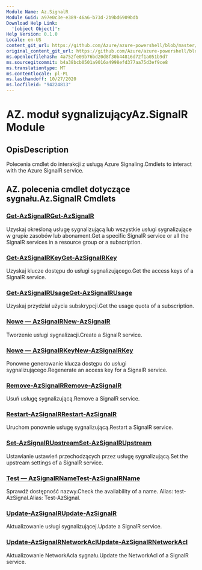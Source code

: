 ```yaml
---
Module Name: Az.SignalR
Module Guid: a97e0c3e-e389-46a6-b73d-2b9bd6909bdb
Download Help Link:
  '[object Object]': 
Help Version: 0.1.0
Locale: en-US
content_git_url: https://github.com/Azure/azure-powershell/blob/master/src/SignalR/SignalR/help/Az.SignalR.md
original_content_git_url: https://github.com/Azure/azure-powershell/blob/master/src/SignalR/SignalR/help/Az.SignalR.md
ms.openlocfilehash: 4a752fe09b76bd20d8f30b44816d72f1a051b9d7
ms.sourcegitcommit: b4a38bcb0501a9016a4998efd377aa75d3ef9ce8
ms.translationtype: MT
ms.contentlocale: pl-PL
ms.lasthandoff: 10/27/2020
ms.locfileid: "94224813"
---
```

# <span data-ttu-id="8979f-101">AZ. moduł sygnalizujący</span><span class="sxs-lookup"><span data-stu-id="8979f-101">Az.SignalR Module</span></span>
## <span data-ttu-id="8979f-102">Opis</span><span class="sxs-lookup"><span data-stu-id="8979f-102">Description</span></span>
<span data-ttu-id="8979f-103">Polecenia cmdlet do interakcji z usługą Azure Signaling.</span><span class="sxs-lookup"><span data-stu-id="8979f-103">Cmdlets to interact with the Azure SignalR service.</span></span>

## <span data-ttu-id="8979f-104">AZ. polecenia cmdlet dotyczące sygnału.</span><span class="sxs-lookup"><span data-stu-id="8979f-104">Az.SignalR Cmdlets</span></span>
### [<span data-ttu-id="8979f-105">Get-AzSignalR</span><span class="sxs-lookup"><span data-stu-id="8979f-105">Get-AzSignalR</span></span>](Get-AzSignalR.md)
<span data-ttu-id="8979f-106">Uzyskaj określoną usługę sygnalizującą lub wszystkie usługi sygnalizujące w grupie zasobów lub abonament.</span><span class="sxs-lookup"><span data-stu-id="8979f-106">Get a specific SignalR service or all the SignalR services in a resource group or a subscription.</span></span>

### [<span data-ttu-id="8979f-107">Get-AzSignalRKey</span><span class="sxs-lookup"><span data-stu-id="8979f-107">Get-AzSignalRKey</span></span>](Get-AzSignalRKey.md)
<span data-ttu-id="8979f-108">Uzyskaj klucze dostępu do usługi sygnalizującego.</span><span class="sxs-lookup"><span data-stu-id="8979f-108">Get the access keys of a SignalR service.</span></span>

### [<span data-ttu-id="8979f-109">Get-AzSignalRUsage</span><span class="sxs-lookup"><span data-stu-id="8979f-109">Get-AzSignalRUsage</span></span>](Get-AzSignalRUsage.md)
<span data-ttu-id="8979f-110">Uzyskaj przydział użycia subskrypcji.</span><span class="sxs-lookup"><span data-stu-id="8979f-110">Get the usage quota of a subscription.</span></span>

### [<span data-ttu-id="8979f-111">Nowe — AzSignalR</span><span class="sxs-lookup"><span data-stu-id="8979f-111">New-AzSignalR</span></span>](New-AzSignalR.md)
<span data-ttu-id="8979f-112">Tworzenie usługi sygnalizacji.</span><span class="sxs-lookup"><span data-stu-id="8979f-112">Create a SignalR service.</span></span>

### [<span data-ttu-id="8979f-113">Nowe — AzSignalRKey</span><span class="sxs-lookup"><span data-stu-id="8979f-113">New-AzSignalRKey</span></span>](New-AzSignalRKey.md)
<span data-ttu-id="8979f-114">Ponowne generowanie klucza dostępu do usługi sygnalizującego.</span><span class="sxs-lookup"><span data-stu-id="8979f-114">Regenerate an access key for a SignalR service.</span></span>

### [<span data-ttu-id="8979f-115">Remove-AzSignalR</span><span class="sxs-lookup"><span data-stu-id="8979f-115">Remove-AzSignalR</span></span>](Remove-AzSignalR.md)
<span data-ttu-id="8979f-116">Usuń usługę sygnalizującą.</span><span class="sxs-lookup"><span data-stu-id="8979f-116">Remove a SignalR service.</span></span>

### [<span data-ttu-id="8979f-117">Restart-AzSignalR</span><span class="sxs-lookup"><span data-stu-id="8979f-117">Restart-AzSignalR</span></span>](Restart-AzSignalR.md)
<span data-ttu-id="8979f-118">Uruchom ponownie usługę sygnalizującą.</span><span class="sxs-lookup"><span data-stu-id="8979f-118">Restart a SignalR service.</span></span>

### [<span data-ttu-id="8979f-119">Set-AzSignalRUpstream</span><span class="sxs-lookup"><span data-stu-id="8979f-119">Set-AzSignalRUpstream</span></span>](Set-AzSignalRUpstream.md)
<span data-ttu-id="8979f-120">Ustawianie ustawień przechodzących przez usługę sygnalizującą.</span><span class="sxs-lookup"><span data-stu-id="8979f-120">Set the upstream settings of a SignalR service.</span></span>

### [<span data-ttu-id="8979f-121">Test — AzSignalRName</span><span class="sxs-lookup"><span data-stu-id="8979f-121">Test-AzSignalRName</span></span>](Test-AzSignalRName.md)
<span data-ttu-id="8979f-122">Sprawdź dostępność nazwy.</span><span class="sxs-lookup"><span data-stu-id="8979f-122">Check the availability of a name.</span></span> <span data-ttu-id="8979f-123">Alias: test-AzSignal.</span><span class="sxs-lookup"><span data-stu-id="8979f-123">Alias: Test-AzSignal.</span></span>

### [<span data-ttu-id="8979f-124">Update-AzSignalR</span><span class="sxs-lookup"><span data-stu-id="8979f-124">Update-AzSignalR</span></span>](Update-AzSignalR.md)
<span data-ttu-id="8979f-125">Aktualizowanie usługi sygnalizującej.</span><span class="sxs-lookup"><span data-stu-id="8979f-125">Update a SignalR service.</span></span>

### [<span data-ttu-id="8979f-126">Update-AzSignalRNetworkAcl</span><span class="sxs-lookup"><span data-stu-id="8979f-126">Update-AzSignalRNetworkAcl</span></span>](Update-AzSignalRNetworkAcl.md)
<span data-ttu-id="8979f-127">Aktualizowanie NetworkAcla sygnału.</span><span class="sxs-lookup"><span data-stu-id="8979f-127">Update the NetworkAcl of a SignalR service.</span></span>

